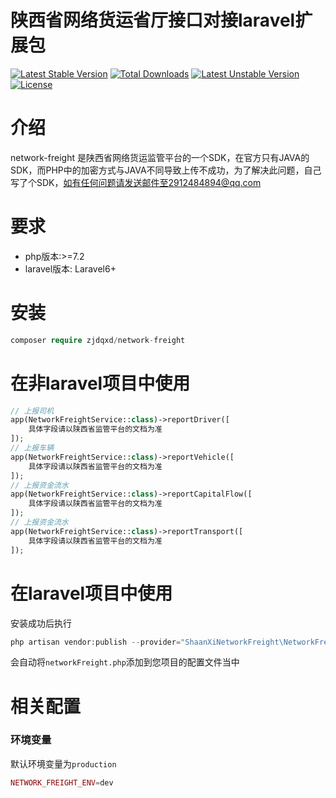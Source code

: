 # 陕西省网络货运省厅接口对接laravel扩展包

[![Latest Stable Version](http://poser.pugx.org/zjdqxd/network-freight/v)](https://packagist.org/packages/zjdqxd/network-freight)
[![Total Downloads](http://poser.pugx.org/zjdqxd/network-freight/downloads)](https://packagist.org/packages/zjdqxd/network-freight)
[![Latest Unstable Version](http://poser.pugx.org/zjdqxd/network-freight/v/unstable)](https://packagist.org/packages/zjdqxd/network-freight)
[![License](http://poser.pugx.org/zjdqxd/network-freight/license)](https://packagist.org/packages/zjdqxd/network-freight)


# 介绍
network-freight 是陕西省网络货运监管平台的一个SDK，在官方只有JAVA的SDK，而PHP中的加密方式与JAVA不同导致上传不成功，为了解决此问题，自己写了个SDK，如有任何问题请发送邮件至2912484894@qq.com

# 要求
- php版本:>=7.2
- laravel版本: Laravel6+


# 安装

```php
composer require zjdqxd/network-freight
```

# 在非laravel项目中使用
```php
// 上报司机
app(NetworkFreightService::class)->reportDriver([
    具体字段请以陕西省监管平台的文档为准
]);
// 上报车辆
app(NetworkFreightService::class)->reportVehicle([
    具体字段请以陕西省监管平台的文档为准
]);
// 上报资金流水
app(NetworkFreightService::class)->reportCapitalFlow([
    具体字段请以陕西省监管平台的文档为准
]);
// 上报资金流水
app(NetworkFreightService::class)->reportTransport([
    具体字段请以陕西省监管平台的文档为准
]);
```

# 在laravel项目中使用

安装成功后执行
```php
php artisan vendor:publish --provider="ShaanXiNetworkFreight\NetworkFreightServiceProvider"

```
会自动将`networkFreight.php`添加到您项目的配置文件当中

# 相关配置

### 环境变量
默认环境变量为`production`
```php
NETWORK_FREIGHT_ENV=dev
```
